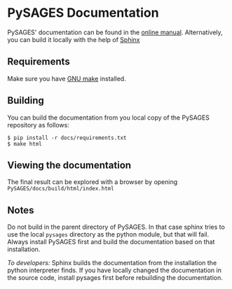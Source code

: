 PySAGES Documentation
=====================

PySAGES' documentation can be found in the [online manual](https://pysages.readthedocs.io).
Alternatively, you can build it locally with the help of [Sphinx](https://www.sphinx-doc.org)

## Requirements

Make sure you have [GNU make](https://www.gpu.org/software/make/) installed.

## Building

You can build the documentation from you local copy of the PySAGES repository as follows:

```
$ pip install -r docs/requirements.txt
$ make html
```

## Viewing the documentation

The final result can be explored with a browser by opening `PySAGES/docs/build/html/index.html`

## Notes

Do not build in the parent directory of PySAGES.
In that case sphinx tries to use the local `pysages` directory as the python module, but that will fail.
Always install PySAGES first and build the documentation based on that installation.

*To developers:* Sphinx builds the documentation from the installation the python interpreter finds.
If you have locally changed the documentation in the source code, install pysages first before rebuilding the documentation.
